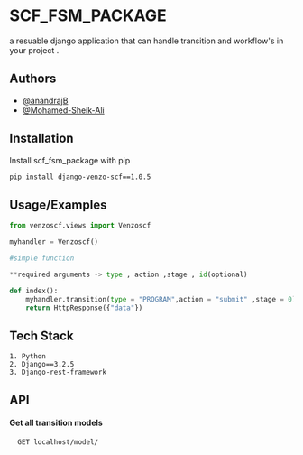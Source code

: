 
# SCF_FSM_PACKAGE

a resuable django application that can handle transition and workflow's in your project .


## Authors

- [@anandrajB](https://github.com/anandrajB)
- [@Mohamed-Sheik-Ali](https://github.com/Mohamed-Sheik-Ali)


## Installation

Install scf_fsm_package with pip

```bash
pip install django-venzo-scf==1.0.5
```
    
## Usage/Examples

```python
from venzoscf.views import Venzoscf

myhandler = Venzoscf()

#simple function

**required arguments -> type , action ,stage , id(optional)

def index():
    myhandler.transition(type = "PROGRAM",action = "submit" ,stage = 0)
    return HttpResponse({"data"})

```


## Tech Stack

    1. Python
    2. Django==3.2.5
    3. Django-rest-framework


## API 

#### Get all transition models

```http
  GET localhost/model/
```


